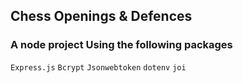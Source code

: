 ## Chess Openings & Defences
### A node project Using the following packages

`Express.js`
`Bcrypt`
`Jsonwebtoken`
`dotenv`
`joi`

